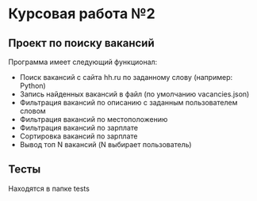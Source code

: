 # Курсовая работа №2
## Проект по поиску вакансий
Программа имеет следующий функционал:
 * Поиск вакансий с сайта hh.ru по заданному слову (например: Python)
 * Запись найденных вакансий в файл (по умолчанию vacancies.json)
 * Фильтрация вакансий по описанию с заданным пользователем словом
 * Фильтрация вакансий по местоположению
 * Фильтрация вакансий по зарплате
 * Сортировка вакансий по зарплате
 * Вывод топ N вакансий (N выбирает пользователь)
## Тесты
 Находятся в папке tests
 